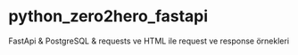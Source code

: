 # python_zero2hero_fastapi
FastApi &amp; PostgreSQL &amp; requests ve HTML ile request ve response örnekleri

